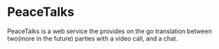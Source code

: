 # PeaceTalks
PeaceTalks is a web service the provides on the go translation between two(more in the future) parties with a video call, and a chat.
